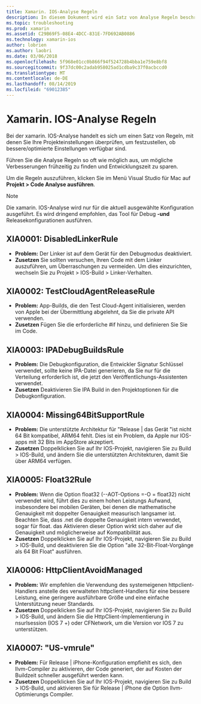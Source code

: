```yaml
---
title: Xamarin. IOS-Analyse Regeln
description: In diesem Dokument wird ein Satz von Analyse Regeln beschrieben, mit denen xamarin. IOS-Projekteinstellungen überprüft werden, um zu bestimmen, ob mehr/besser optimierte Einstellungen verfügbar sind.
ms.topic: troubleshooting
ms.prod: xamarin
ms.assetid: C29B69F5-08E4-4DCC-831E-7FD692AB0886
ms.technology: xamarin-ios
author: lobrien
ms.author: laobri
ms.date: 03/06/2018
ms.openlocfilehash: 5f968e01cc0b866f94f524728b4bba1e759e8bf8
ms.sourcegitcommit: 9f37dc00c2adab958025ad1cdba9c37f0acbccd0
ms.translationtype: MT
ms.contentlocale: de-DE
ms.lasthandoff: 08/14/2019
ms.locfileid: "69012385"
---
```

# <a name="xamarinios-analysis-rules"></a>Xamarin. IOS-Analyse Regeln

Bei der xamarin. IOS-Analyse handelt es sich um einen Satz von Regeln, mit denen Sie Ihre Projekteinstellungen überprüfen, um festzustellen, ob bessere/optimierte Einstellungen verfügbar sind.

Führen Sie die Analyse Regeln so oft wie möglich aus, um mögliche Verbesserungen frühzeitig zu finden und Entwicklungszeit zu sparen.

Um die Regeln auszuführen, klicken Sie im Menü Visual Studio für Mac auf **Projekt > Code Analyse ausführen**.

> [!NOTE]
> Die xamarin. IOS-Analyse wird nur für die aktuell ausgewählte Konfiguration ausgeführt. Es wird dringend empfohlen, das Tool für Debug **-und** Releasekonfigurationen ausführen.

<a name="XIA0001" />

## <a name="xia0001-disabledlinkerrule"></a>XIA0001: DisabledLinkerRule

- **Problem:** Der Linker ist auf dem Gerät für den Debugmodus deaktiviert.
- **Zusetzen** Sie sollten versuchen, Ihren Code mit dem Linker auszuführen, um Überraschungen zu vermeiden.
Um dies einzurichten, wechseln Sie zu Projekt > IOS-Build > Linker-Verhalten.

<a name="XIA0002" />

## <a name="xia0002-testcloudagentreleaserule"></a>XIA0002: TestCloudAgentReleaseRule

- **Problem:** App-Builds, die den Test Cloud-Agent initialisieren, werden von Apple bei der Übermittlung abgelehnt, da Sie die private API verwenden.
- **Zusetzen** Fügen Sie die erforderliche #if hinzu, und definieren Sie Sie im Code.

<a name="XIA0003" />

## <a name="xia0003-ipadebugbuildsrule"></a>XIA0003: IPADebugBuildsRule

- **Problem:** Die Debugkonfiguration, die Entwickler Signatur Schlüssel verwendet, sollte keine IPA-Datei generieren, da Sie nur für die Verteilung erforderlich ist, die jetzt den Veröffentlichungs-Assistenten verwendet.
- **Zusetzen** Deaktivieren Sie IPA Build in den Projektoptionen für die Debugkonfiguration.

<a name="XIA0004" />

## <a name="xia0004-missing64bitsupportrule"></a>XIA0004: Missing64BitSupportRule

- **Problem:** Die unterstützte Architektur für "Release | das Gerät "ist nicht 64 Bit kompatibel, ARM64 fehlt. Dies ist ein Problem, da Apple nur IOS-apps mit 32 Bits im AppStore akzeptiert.
- **Zusetzen** Doppelklicken Sie auf Ihr IOS-Projekt, navigieren Sie zu Build > IOS-Build, und ändern Sie die unterstützten Architekturen, damit Sie über ARM64 verfügen.

<a name="XIA0005" />

## <a name="xia0005-float32rule"></a>XIA0005: Float32Rule

- **Problem:** Wenn die Option float32 (--AOT-Options =-O = float32) nicht verwendet wird, führt dies zu einem hohen Leistungs Aufwand, insbesondere bei mobilen Geräten, bei denen die mathematische Genauigkeit mit doppelter Genauigkeit measurisch langsamer ist. Beachten Sie, dass .net die doppelte Genauigkeit intern verwendet, sogar für float. das Aktivieren dieser Option wirkt sich daher auf die Genauigkeit und möglicherweise auf Kompatibilität aus.
- **Zusetzen** Doppelklicken Sie auf Ihr IOS-Projekt, navigieren Sie zu Build > IOS-Build, und deaktivieren Sie die Option "alle 32-Bit-Float-Vorgänge als 64 Bit Float" ausführen.

<a name="XIA0006" />

## <a name="xia0006-httpclientavoidmanaged"></a>XIA0006: HttpClientAvoidManaged

- **Problem:** Wir empfehlen die Verwendung des systemeigenen httpclient-Handlers anstelle des verwalteten httpclient-Handlers für eine bessere Leistung, eine geringere ausführbare Größe und eine einfache Unterstützung neuer Standards.
- **Zusetzen** Doppelklicken Sie auf Ihr IOS-Projekt, navigieren Sie zu Build > IOS-Build, und ändern Sie die HttpClient-Implementierung in nsurlsession (IOS 7 +) oder CFNetwork, um die Version vor IOS 7 zu unterstützen.

<a name="XIA0007" />

## <a name="xia0007-usellvmrule"></a>XIA0007: "US-vmrule"

- **Problem:** Für Release | iPhone-Konfiguration empfiehlt es sich, den llvm-Compiler zu aktivieren, der Code generiert, der auf Kosten der Buildzeit schneller ausgeführt werden kann.
- **Zusetzen** Doppelklicken Sie auf Ihr IOS-Projekt, navigieren Sie zu Build > IOS-Build, und aktivieren Sie für Release | iPhone die Option llvm-Optimierungs Compiler.

